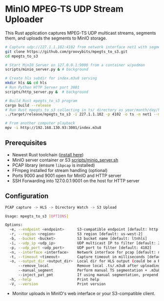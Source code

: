 # MinIO MPEG-TS UDP Stream Uploader

This Rust application captures MPEG-TS UDP multicast streams, segments them, and uploads the segments to MinIO storage.

```bash
# Capture udp://227.1.1.102:4102 from network interface net1 with segments in ./ts/ directory and upload to MinIO/S3
git clone https://github.com/groovybits/mpegts_to_s3.git
cd mpegts_to_s3

# Start MinIO Server on 127.0.0.1:9000 from a container w/podman
scripts/minio_server.py & # background

# Create hls subdir for index.m3u8 serving
mkdir hls && cd hls 
# Run Python HTTP Server port 3001
scripts/http_server.py &  # background

# Build Rust mpegts_to_s3 program
cargo build --release
# Run Rust mpegts_to_s3 collecting in ts/ directory as year/month/day/hour/segment{data}.ts 2 second segments
../target/release/mpegts_to_s3 -i 227.1.1.102 -p 4102 -o ts -n net1 --manual_segment --inject_pat_pmt

# From another computer playback
mpv -i http://192.168.130.93:3001/index.m3u8 
```

## Prerequisites

- Newest Rust toolchain ([install here](https://rustup.rs/))
- MinIO server container or S3 [scripts/minio_server.sh](scripts/minio_server.sh)
- PCAP library (ensure `libpcap` is installed)
- FFmpeg installed for stream handling (optional)
- Ports 9000 and 9001 open for MinIO and HTTP server
- SSH Forwarding into 127.0.0.1:9001 on the host for HTTP server

## Configuration

```bash
PCAP capture -> HLS -> Directory Watch -> S3 Upload

Usage: mpegts_to_s3 [OPTIONS]

Options:
  -e, --endpoint <endpoint>      S3-compatible endpoint [default: http://127.0.0.1:9000]
  -r, --region <region>          S3 region [default: us-west-2]
  -b, --bucket <bucket>          S3 bucket name [default: ltnhls]
  -i, --udp_ip <udp_ip>          UDP multicast IP to filter [default: 227.1.1.102]
  -p, --udp_port <udp_port>      UDP port to filter [default: 4102]
  -n, --interface <interface>    Network interface for pcap [default: net1]
  -t, --timeout <timeout>        Capture timeout in milliseconds [default: 1000]
  -o, --output_dir <output_dir>  Local dir for HLS output (could be a RAM disk) [default: hls]
      --remove_local             Remove local .ts/.m3u8 after uploading to S3?
      --manual_segment           Perform manual TS segmentation + .m3u8 generation (no FFmpeg).
      --inject_pat_pmt           If using manual segmentation, prepend the latest PAT & PMT to each segment.
  -h, --help                     Print help
  -V, --version                  Print version
```

- Monitor uploads in MinIO's web interface or your S3-compatible client.

